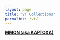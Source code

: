 ```yaml
---
layout: page
title: "VT Collections"
permalink: /vt/
---
```


[**MMON (aka KAPTOXA)**](https://www.virustotal.com/gui/collection/ea1a80dc94ce9172e0b3f6cd01a423f7d6137f571a64e8f013f146277ad8c5f2)

